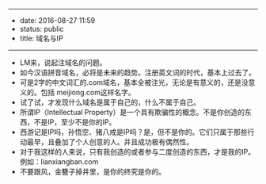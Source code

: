 - --
- date: 2016-08-27 11:59
- status: public
- title: 域名与IP
- --
- LM来，说起注域名的问题。
- 如今汉语拼音域名，必将是未来的趋势。注册英文词的时代，基本上过去了。
- 可是2字的中文词汇的.com域名，基本全被注光，无论是有意义的，还是没意义的。包括 meijiong.com这样名字。
- 试了试，才发现什么域名是属于自己的，什么不属于自己。
- 所谓IP（Intellectual Property）是一个具有欺骗性的概念。不是你创造的东西，不是IP，至少不是你的IP。
- 西游记是IP吗，孙悟空、猪八戒是IP吗？是，但不是你的。它们只属于那些行动最早，且叠加了个人创意的人。并且成功极有偶然性。
- 对于我这样的人来说，只有我创造的或者参与二度创造的东西，才是我的IP。例如：lianxiangban.com
- 不要跟风，金簪子掉井里，是你的终究是你的。
